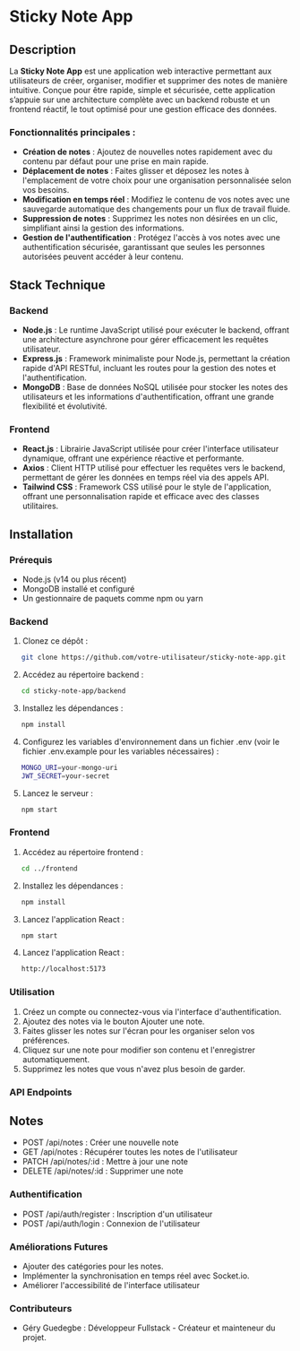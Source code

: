 # Sticky Note App

## Description

La **Sticky Note App** est une application web interactive permettant aux utilisateurs de créer, organiser, modifier et supprimer des notes de manière intuitive. Conçue pour être rapide, simple et sécurisée, cette application s’appuie sur une architecture complète avec un backend robuste et un frontend réactif, le tout optimisé pour une gestion efficace des données.

### Fonctionnalités principales :

- **Création de notes** : Ajoutez de nouvelles notes rapidement avec du contenu par défaut pour une prise en main rapide.
- **Déplacement de notes** : Faites glisser et déposez les notes à l'emplacement de votre choix pour une organisation personnalisée selon vos besoins.
- **Modification en temps réel** : Modifiez le contenu de vos notes avec une sauvegarde automatique des changements pour un flux de travail fluide.
- **Suppression de notes** : Supprimez les notes non désirées en un clic, simplifiant ainsi la gestion des informations.
- **Gestion de l'authentification** : Protégez l'accès à vos notes avec une authentification sécurisée, garantissant que seules les personnes autorisées peuvent accéder à leur contenu.

## Stack Technique

### Backend

- **Node.js** : Le runtime JavaScript utilisé pour exécuter le backend, offrant une architecture asynchrone pour gérer efficacement les requêtes utilisateur.
- **Express.js** : Framework minimaliste pour Node.js, permettant la création rapide d'API RESTful, incluant les routes pour la gestion des notes et l'authentification.
- **MongoDB** : Base de données NoSQL utilisée pour stocker les notes des utilisateurs et les informations d'authentification, offrant une grande flexibilité et évolutivité.

### Frontend

- **React.js** : Librairie JavaScript utilisée pour créer l'interface utilisateur dynamique, offrant une expérience réactive et performante.
- **Axios** : Client HTTP utilisé pour effectuer les requêtes vers le backend, permettant de gérer les données en temps réel via des appels API.
- **Tailwind CSS** : Framework CSS utilisé pour le style de l'application, offrant une personnalisation rapide et efficace avec des classes utilitaires.

## Installation

### Prérequis

- Node.js (v14 ou plus récent)
- MongoDB installé et configuré
- Un gestionnaire de paquets comme npm ou yarn

### Backend

1. Clonez ce dépôt :

```bash
   git clone https://github.com/votre-utilisateur/sticky-note-app.git
```

2. Accédez au répertoire backend :

```bash
   cd sticky-note-app/backend
```

3. Installez les dépendances :

```bash
   npm install
```

4. Configurez les variables d'environnement dans un fichier .env (voir le fichier .env.example pour les variables nécessaires) :

```bash
   MONGO_URI=your-mongo-uri
   JWT_SECRET=your-secret
```

5. Lancez le serveur :

```bash
   npm start
```

### Frontend

1. Accédez au répertoire frontend :

```bash
   cd ../frontend
```

2. Installez les dépendances :

```bash
   npm install
```

3. Lancez l'application React :

```bash
   npm start
```

4. Lancez l'application React :

```bash
   http://localhost:5173
```

### Utilisation

1. Créez un compte ou connectez-vous via l'interface d'authentification.
2. Ajoutez des notes via le bouton Ajouter une note.
3. Faites glisser les notes sur l'écran pour les organiser selon vos préférences.
4. Cliquez sur une note pour modifier son contenu et l'enregistrer automatiquement.
5. Supprimez les notes que vous n'avez plus besoin de garder.

### API Endpoints

## Notes

- POST /api/notes : Créer une nouvelle note
- GET /api/notes : Récupérer toutes les notes de l'utilisateur
- PATCH /api/notes/:id : Mettre à jour une note
- DELETE /api/notes/:id : Supprimer une note

### Authentification

- POST /api/auth/register : Inscription d'un utilisateur
- POST /api/auth/login : Connexion de l'utilisateur

### Améliorations Futures

- Ajouter des catégories pour les notes.
- Implémenter la synchronisation en temps réel avec Socket.io.
- Améliorer l'accessibilité de l'interface utilisateur

### Contributeurs

- Géry Guedegbe : Développeur Fullstack - Créateur et mainteneur du projet.
